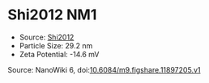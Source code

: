 <a name="material" />

# Shi2012 NM1
<script type="application/ld+json">
  {
    "@context": "https://schema.org/",
    "@type": "ChemicalSubstance",
    "@id": "https://egonw.github.io/nanowiki/nanowiki141.html#material",
    "http://purl.org/dc/terms/conformsTo":
      {
        "@type": "CreativeWork",
        "@id": "https://bioschemas.org/profiles/ChemicalSubstance/0.4-RELEASE/"
      },
    "identfier": "141",
    "name": "Shi2012 NM1",
    "url": "https://egonw.github.io/nanowiki/nanowiki141.html#material",
    "sameAs": "http://127.0.0.1/mediawiki/index.php/Special:URIResolver/Shi2012_NM1"
  }
</script>


* Source: [Shi2012](articleShi2012.md)
* Particle Size: 29.2 nm
* Zeta Potential: -14.6 mV


Source: NanoWiki 6, doi:[10.6084/m9.figshare.11897205.v1](https://doi.org/10.6084/m9.figshare.11897205.v1)
